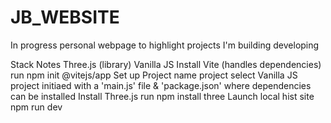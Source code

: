 # JB_WEBSITE
In progress personal webpage to highlight projects I'm building developing 

Stack Notes
Three.js (library) 
Vanilla JS
Install Vite (handles dependencies)
  run npm init @vitejs/app
Set up Project 
  name project
  select Vanilla JS
  project initiaed with a 'main.js' file & 'package.json' where dependencies can be installed
Install Three.js
  run npm install three
Launch local hist site 
  npm run dev 
  
  
